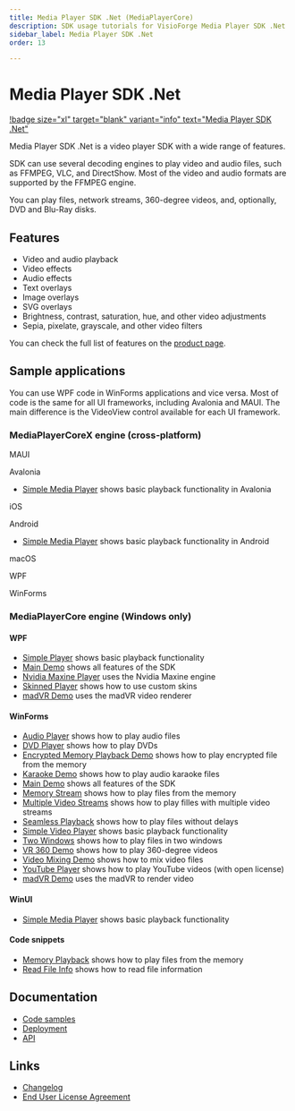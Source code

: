 ```yaml
---
title: Media Player SDK .Net (MediaPlayerCore)
description: SDK usage tutorials for VisioForge Media Player SDK .Net
sidebar_label: Media Player SDK .Net
order: 13

---
```


# Media Player SDK .Net

[!badge size="xl" target="blank" variant="info" text="Media Player SDK .Net"](https://www.visioforge.com/media-player-sdk-net)

Media Player SDK .Net is a video player SDK with a wide range of features.

SDK can use several decoding engines to play video and audio files, such as FFMPEG, VLC, and DirectShow. Most of the video and audio formats are supported by the FFMPEG engine.

You can play files, network streams, 360-degree videos, and, optionally, DVD and Blu-Ray disks.

## Features

- Video and audio playback
- Video effects
- Audio effects
- Text overlays
- Image overlays
- SVG overlays
- Brightness, contrast, saturation, hue, and other video adjustments
- Sepia, pixelate, grayscale, and other video filters

You can check the full list of features on the [product page](https://www.visioforge.com/media-player-sdk-net).

## Sample applications

You can use WPF code in WinForms applications and vice versa. Most of code is the same for all UI frameworks, including Avalonia and MAUI. The main difference is the VideoView control available for each UI framework.

### MediaPlayerCoreX engine (cross-platform)

MAUI

Avalonia

- [Simple Media Player](https://github.com/visioforge/.Net-SDK-s-samples/tree/master/Media%20Player%20SDK%20X/Avalonia/Simple%20Media%20Player) shows basic playback functionality in Avalonia

iOS

Android

- [Simple Media Player](https://github.com/visioforge/.Net-SDK-s-samples/tree/master/Media%20Player%20SDK%20X/Android/MediaPlayer) shows basic playback functionality in Android

macOS

WPF

WinForms

### MediaPlayerCore engine (Windows only)

#### WPF

- [Simple Player](https://github.com/visioforge/.Net-SDK-s-samples/tree/master/Media%20Player%20SDK/WPF/CSharp/Simple%20Player%20Demo) shows basic playback functionality
- [Main Demo](https://github.com/visioforge/.Net-SDK-s-samples/tree/master/Media%20Player%20SDK/WPF/CSharp/Main%20Demo) shows all features of the SDK
- [Nvidia Maxine Player](https://github.com/visioforge/.Net-SDK-s-samples/tree/master/Media%20Player%20SDK/WPF/CSharp/Nvidia%20Maxine%20Player) uses the Nvidia Maxine engine
- [Skinned Player](https://github.com/visioforge/.Net-SDK-s-samples/tree/master/Media%20Player%20SDK/WPF/CSharp/Skinned%20Player) shows how to use custom skins
- [madVR Demo](https://github.com/visioforge/.Net-SDK-s-samples/tree/master/Media%20Player%20SDK/WPF/CSharp/madVR%20Demo) uses the madVR video renderer

#### WinForms

- [Audio Player](https://github.com/visioforge/.Net-SDK-s-samples/tree/master/Media%20Player%20SDK/WinForms/CSharp/Audio%20Player) shows how to play audio files
- [DVD Player](https://github.com/visioforge/.Net-SDK-s-samples/tree/master/Media%20Player%20SDK/WinForms/CSharp/DVD%20Player) shows how to play DVDs
- [Encrypted Memory Playback Demo](https://github.com/visioforge/.Net-SDK-s-samples/tree/master/Media%20Player%20SDK/WinForms/CSharp/Encrypted%20Memory%20Playback%20Demo) shows how to play encrypted file from the memory
- [Karaoke Demo](https://github.com/visioforge/.Net-SDK-s-samples/tree/master/Media%20Player%20SDK/WinForms/CSharp/Karaoke%20Demo) shows how to play audio karaoke files
- [Main Demo](https://github.com/visioforge/.Net-SDK-s-samples/tree/master/Media%20Player%20SDK/WinForms/CSharp/Main%20Demo) shows all features of the SDK
- [Memory Stream](https://github.com/visioforge/.Net-SDK-s-samples/tree/master/Media%20Player%20SDK/WinForms/CSharp/Memory%20Stream) shows how to play files from the memory
- [Multiple Video Streams](https://github.com/visioforge/.Net-SDK-s-samples/tree/master/Media%20Player%20SDK/WinForms/CSharp/Multiple%20Video%20Streams) shows how to play filles with multiple video streams
- [Seamless Playback](https://github.com/visioforge/.Net-SDK-s-samples/tree/master/Media%20Player%20SDK/WinForms/CSharp/Seamless%20Playback) shows how to play files without delays
- [Simple Video Player](https://github.com/visioforge/.Net-SDK-s-samples/tree/master/Media%20Player%20SDK/WinForms/CSharp/Simple%20Video%20Player) shows basic playback functionality
- [Two Windows](https://github.com/visioforge/.Net-SDK-s-samples/tree/master/Media%20Player%20SDK/WinForms/CSharp/Two%20Windows) shows how to play files in two windows
- [VR 360 Demo](https://github.com/visioforge/.Net-SDK-s-samples/tree/master/Media%20Player%20SDK/WinForms/CSharp/VR%20360%20Demo) shows how to play 360-degree videos
- [Video Mixing Demo](https://github.com/visioforge/.Net-SDK-s-samples/tree/master/Media%20Player%20SDK/WinForms/CSharp/Video%20Mixing%20Demo) shows how to mix video files
- [YouTube Player](https://github.com/visioforge/.Net-SDK-s-samples/tree/master/Media%20Player%20SDK/WinForms/CSharp/YouTube%20Player%20Demo) shows how to play YouTube videos (with open license)
- [madVR Demo](https://github.com/visioforge/.Net-SDK-s-samples/tree/master/Media%20Player%20SDK/WinForms/CSharp/madVR%20Demo) uses the madVR to render video

#### WinUI

- [Simple Media Player](https://github.com/visioforge/.Net-SDK-s-samples/tree/master/Media%20Player%20SDK/WinUI/CSharp/Simple%20Media%20Player%20WinUI) shows basic playback functionality

#### Code snippets

- [Memory Playback](https://github.com/visioforge/.Net-SDK-s-samples/tree/master/Media%20Player%20SDK/_CodeSnippets/memory-playback) shows how to play files from the memory
- [Read File Info](https://github.com/visioforge/.Net-SDK-s-samples/tree/master/Media%20Player%20SDK/_CodeSnippets/read-file-info) shows how to read file information

## Documentation  

- [Code samples](code-samples/index.md)
- [Deployment](deployment.md)
- [API](https://api.visioforge.com/dotnet/api/index.html)

## Links

- [Changelog](../changelog.md)
- [End User License Agreement](../../eula.md)
